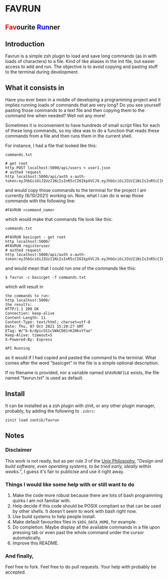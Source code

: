 # FAVRUN

## <span style="color:red">Fav</span>ourite <span style="color:blue">Run</span>ner

## Introduction

Favrun is a simple zsh plugin to load and save long commands (as in with loads of characters) to a file. Kind of like aliases in the init file, but easier access to add and run. The objective is to avoid copying and pasting stuff to the terminal during development.

## What it consists in

Have you ever been in a middle of developing a programming project and it implies running loads of commands that are very long? Do you see yourself pasting those commands to a text file and then copying them to the command line when needed? Well not any more!

Sometimes it is inconvenient to have hundreds of small script files for each of these long commands, so my idea was to do a function that reads these commands from a file and then runs them in the current shell.

For instance, I had a file that looked like this:

`commands.txt`
```text
# get root
http POST localhost:5000/api/users < user1.json
# authed request
http localhost:5000/api/auth x-auth-token:eyJhbGciOiJIUzI1NiIsInR5cCI6IkpXVCJ9.eyJhbGciOiJIUzI1NiIsInR5cCI6IkpXVCJ9.dyt0CoTl4WoVjAHI9Q_CwSKhl6d_9rhM3NrXuJttkao
```
and would copy those commands to the terminal for the project I am currently (6/10/2021) working on. 
Now, what I can do is wrap those commands with the following line:
```
#FAVRUN <command_name>
```
which would make that commands file look like this:

`commands.txt`
```
#FAVRUN basicget - get root
http localhost:5000/
#FAVRUN registeruser
# authed request
http localhost:5000/api/auth x-auth-token:eyJhbGciOiJIUzI1NiIsInR5cCI6IkpXVCJ9.eyJhbGciOiJIUzI1NiIsInR5cCI6IkpXVCJ9.dyt0CoTl4WoVjAHI9Q_CwSKhl6d_9rhM3NrXuJttkao
```
and would mean that I could run one of the commands like this:
```
$ favrun -c basicget -f commands.txt
```
which will result in
```
the commands to run:
http localhost:5000/
the results:
HTTP/1.1 200 OK
Connection: keep-alive
Content-Length: 11
Content-Type: text/html; charset=utf-8
Date: Thu, 07 Oct 2021 15:20:27 GMT
ETag: W/"b-b/dpicSS1cSWkCO01+K2HkvYfao"
Keep-Alive: timeout=5
X-Powered-By: Express

API Running
```
as it would if I had copied and pasted the command to the terminal. What comes after the word "basicget" in the file is a simple optional description.

If no filename is provided, nor a variable named `$FAVRUNFILE` exists, the file named "favrun.txt" is used as default.

## Install
It can be installed as a zsh plugin with zinit, or any other plugin manager, probably, by adding the following to `.zshrc`:

```bash
zinit load zuntik/favrun
```

## Notes


### Disclaimer
This work is not ready, but as per rule 3 of the [Unix Philosophy](https://en.wikipedia.org/wiki/Unix_philosophy), "_Design and build software, even operating systems, to be tried early, ideally within weeks._", I guess it's fair to publicise and use it right away.


### Things I would like some help with or still want to do

1. Make the code more robust because there are lots of bash programming quirks I am not familiar with.
2. Help decide if this code should be POSIX compliant so that can be used by other shells. It doesn't seem to work with bash right now.
4. Use build systems to help people install.
5. Make default favourites files in `$XDG_DATA_HOME`, for example.
6. Do completion. Maybe display all the available commands in a file upon pressing tab or even past the whole command under the cursor automatically.
7. Improve this README.

### And finally,
Feel free to fork. Feel free to do pull requests. Your help with probably be accepted.
